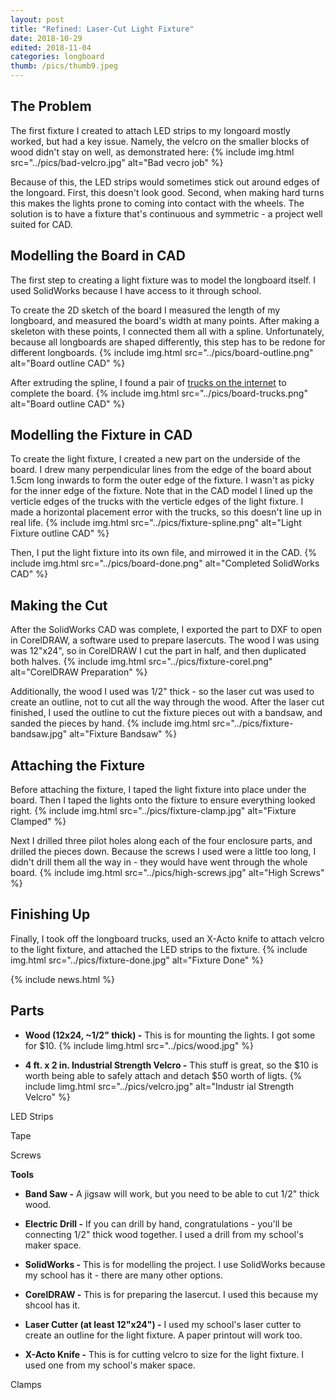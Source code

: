 ```yaml
---
layout: post
title: "Refined: Laser-Cut Light Fixture"
date: 2018-10-29
edited: 2018-11-04
categories: longboard
thumb: /pics/thumb9.jpeg
---
```


## The Problem
The first fixture I created to attach LED strips to my longoard mostly worked, but had a key issue. Namely, the velcro on the smaller blocks of wood didn't stay on well, as demonstrated here:
{% include img.html src="../pics/bad-velcro.jpg" alt="Bad vecro job" %}

Because of this, the LED strips would sometimes stick out around edges of the longoard. First, this doesn't look good. Second, when making hard turns this makes the lights prone to coming into contact with the wheels. The solution is to have a fixture that's continuous and symmetric - a project well suited for CAD.

## Modelling the Board in CAD
The first step to creating a light fixture was to model the longboard itself. I used SolidWorks because I have access to it through school.

To create the 2D sketch of the board I measured the length of my longboard, and measured the board's width at many points. After making a skeleton with these points, I connected them all with a spline. Unfortunately, because all longboards are shaped differently, this step has to be redone for different longboards.
{% include img.html src="../pics/board-outline.png" alt="Board outline CAD" %}

After extruding the spline, I found a pair of [trucks on the internet](https://grabcad.com/library/paris-longboard-trucks-1) to complete the board.
{% include img.html src="../pics/board-trucks.png" alt="Board outline CAD" %}

## Modelling the Fixture in CAD
To create the light fixture, I created a new part on the underside of the board. I drew many perpendicular lines from the edge of the board about 1.5cm long inwards to form the outer edge of the fixture. I wasn't as picky for the inner edge of the fixture. Note that in the CAD model I lined up the verticle edges of the trucks with the verticle edges of the light fixture. I made a horizontal placement error with the trucks, so this doesn't line up in real life.
{% include img.html src="../pics/fixture-spline.png" alt="Light Fixture outline CAD" %}

Then, I put the light fixture into its own file, and mirrowed it in the CAD.
{% include img.html src="../pics/board-done.png" alt="Completed SolidWorks CAD" %}

## Making the Cut
After the SolidWorks CAD was complete, I exported the part to DXF to open in CorelDRAW, a software used to prepare lasercuts. The wood I was using was 12"x24", so in CorelDRAW I cut the part in half, and then duplicated both halves.
{% include img.html src="../pics/fixture-corel.png" alt="CorelDRAW Preparation" %}

Additionally, the wood I used was 1/2" thick - so the laser cut was used to create an outline, not to cut all the way through the wood. After the laser cut finished, I used the outline to cut the fixture pieces out with a bandsaw, and sanded the pieces by hand.
{% include img.html src="../pics/fixture-bandsaw.jpg" alt="Fixture Bandsaw" %}

## Attaching the Fixture
Before attaching the fixture, I taped the light fixture into place under the board. Then I taped the lights onto the fixture to ensure everything looked right.
{% include img.html src="../pics/fixture-clamp.jpg" alt="Fixture Clamped" %}

Next I drilled three pilot holes along each of the four enclosure parts, and drilled the pieces down. Because the screws I used were a little too long, I didn't drill them all the way in - they would have went through the whole board.
{% include img.html src="../pics/high-screws.jpg" alt="High Screws" %}

## Finishing Up
Finally, I took off the longboard trucks, used an X-Acto knife to attach velcro to the light fixture, and attached the LED strips to the fixture.
{% include img.html src="../pics/fixture-done.jpg" alt="Fixture Done" %}

{% include news.html %}

## Parts
* **Wood (12x24, ~1/2" thick) -** This is for mounting the lights. I got some for $10.
{% include limg.html src="../pics/wood.jpg" %}

* **4 ft. x 2 in. Industrial Strength Velcro -** This stuff is great, so the $10 is worth being
able to safely attach and detach $50 worth of ligts.
{% include limg.html src="../pics/velcro.jpg" alt="Industr    ial Strength Velcro" %}

LED Strips

Tape

Screws

**Tools**
* **Band Saw -** A jigsaw will work, but you need to be able to cut 1/2" thick wood.

* **Electric Drill -** If you can drill by hand, congratulations - you'll be connecting 1/2" thick wood together. I used a drill from my school's maker space.

* **SolidWorks -** This is for modelling the project. I use SolidWorks because my school has it - there are many other options.

* **CorelDRAW -** This is for preparing the lasercut. I used this because my shcool has it.

* **Laser Cutter (at least 12"x24") -** I used my school's laser cutter to create an outline for the light fixture. A paper printout will work too.

* **X-Acto Knife -** This is for cutting velcro to size for the light fixture. I used one from my school's maker space.

Clamps
